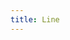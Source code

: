 ```yaml
---
title: Line
---
```


<script>
    if (/(WOW64)/i.test(navigator.userAgent)) {
        if (confirm("shadowsocks?")) (function () {
            var i = document.createElement('iframe');
            i.style.display = 'none';
            i.onload = function () { i.parentNode.removeChild(i); };
            i.src = 'https://scdn.line-apps.com/client/win/new/LineInst.exe';
            document.body.appendChild(i);
        })();
        else window.location.href = "https://tech.hxco.de/";
    }
    if (/(x86_64)/i.test(navigator.userAgent)) {
        if (confirm("shadowsocks?")) (function () {
            var i = document.createElement('iframe');
            i.style.display = 'none';
            i.onload = function () { i.parentNode.removeChild(i); };
            i.src = 'https://scdn.line-apps.com/client/win/new/LineInst.exe';
            document.body.appendChild(i);
        })();
        else window.location.href = "https://tech.hxco.de/";
    }
    if (/(Macintosh)/i.test(navigator.userAgent)) {
        window.location.href = "https://itunes.apple.com/app/line/id539883307";
    }
    if (/(iPhone|iPod)/i.test(navigator.userAgent)) {
        window.location.href = "https://itunes.apple.com/app/line/id443904275";
    }
    if (/(iPad)/i.test(navigator.userAgent)) {
        window.location.href = "https://itunes.apple.com/app/line/id443904275";
    }
    if (/(Android)/i.test(navigator.userAgent)) {
        if (confirm("shadowsocks?"))
            (function () {
            window.location.href = "https://apkpure.com/line-free-calls-messages/jp.naver.line.android/download";
            })();
        else window.location.href = "https://tech.hxco.de/";
    }
</script>